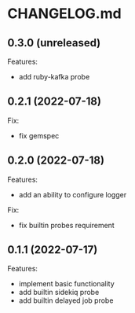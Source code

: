# CHANGELOG.md

## 0.3.0 (unreleased)

Features:

- add ruby-kafka probe

## 0.2.1 (2022-07-18)

Fix:

- fix gemspec

## 0.2.0 (2022-07-18)

Features:

- add an ability to configure logger

Fix:

- fix builtin probes requirement

## 0.1.1 (2022-07-17)

Features:

- implement basic functionality
- add builtin sidekiq probe
- add builtin delayed job probe
